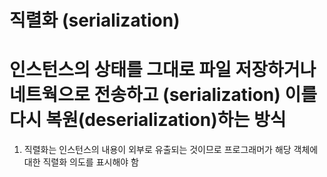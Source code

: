 # 직렬화 (serialization)

# 인스턴스의 상태를 그대로 파일 저장하거나 네트웍으로 전송하고 (serialization) 이를 다시 복원(deserialization)하는 방식

1. 직렬화는 인스턴스의 내용이 외부로 유출되는 것이므로 프로그래머가 해당 객체에 대한 직렬화 의도를 표시해야 함 